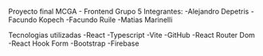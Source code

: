 Proyecto final MCGA - Frontend
Grupo 5
Integrantes:
  -Alejandro Depetris 
  -Facundo Kopech
  -Facundo Ruile
  -Matias Marinelli 

Tecnologias utilizadas
  -React
  -Typescript
  -Vite
  -GitHub
  -React Router Dom
  -React Hook Form
  -Bootstrap
  -Firebase